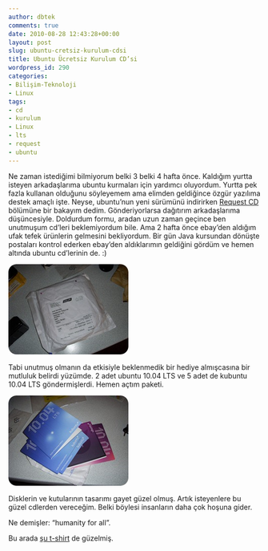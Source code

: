```yaml
---
author: dbtek
comments: true
date: 2010-08-28 12:43:28+00:00
layout: post
slug: ubuntu-cretsiz-kurulum-cdsi
title: Ubuntu Ücretsiz Kurulum CD’si
wordpress_id: 290
categories:
- Bilişim-Teknoloji
- Linux
tags:
- cd
- kurulum
- Linux
- lts
- request
- ubuntu
---
```


Ne zaman istediğimi bilmiyorum belki 3 belki 4 hafta önce. Kaldığım yurtta isteyen arkadaşlarıma ubuntu kurmaları için yardımcı oluyordum. Yurtta pek fazla kullanan olduğunu söyleyemem ama elimden geldiğince özgür yazılıma destek amaçlı işte. Neyse, ubuntu’nun yeni sürümünü indirirken [Request CD](http://shipit.ubuntu.com) bölümüne bir bakayım dedim. Gönderiyorlarsa dağıtırım arkadaşlarıma düşüncesiyle. Doldurdum formu, aradan uzun zaman geçince ben unutmuşum cd’leri beklemiyordum bile. Ama 2 hafta önce ebay’den aldığım ufak tefek ürünlerin gelmesini bekliyordum. Bir gün Java kursundan dönüşte postaları kontrol ederken ebay’den aldıklarımın geldiğini gördüm ve hemen altında ubuntu cd’lerinin de. :)

[![DSCN7823](/assets/media/2010/08/DSCN7823_thumb.jpg)](/assets/media/2010/08/DSCN7823.jpg)

 

[](/assets/media/2010/08/DSCN7823.jpg)

 

 

Tabi unutmuş olmanın da etkisiyle beklenmedik bir hediye almışcasına bir mutluluk belirdi yüzümde. 2 adet ubuntu 10.04 LTS ve 5 adet de kubuntu 10.04 LTS göndermişlerdi. Hemen açtım paketi.

 

 

 

 

    

      
        

[![DSCN7827](/assets/media/2010/08/DSCN7827_thumb.jpg)](/assets/media/2010/08/DSCN7827.jpg)

      
       
        

Disklerin ve kutularının tasarımı gayet güzel olmuş. Artık isteyenlere bu güzel cdlerden vereceğim. Belki böylesi insanların daha çok hoşuna gider.

         

Ne demişler: “humanity for all”.

         

Bu arada [şu t-shirt](http://www.zazzle.com/ubuntu_humanity_for_all_1_tshirt-235885273419701243) de güzelmiş.

      
       
